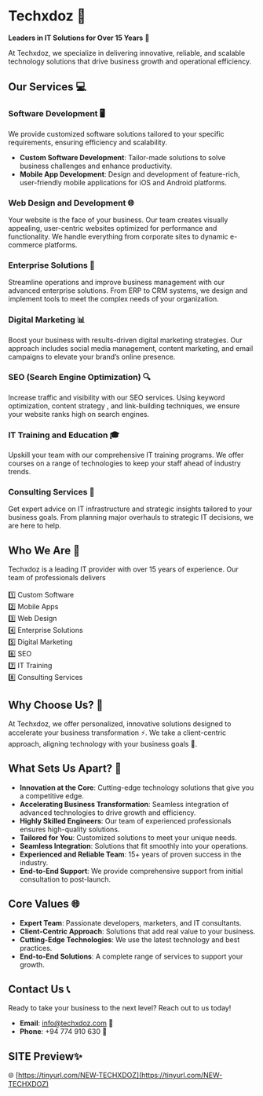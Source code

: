 # Techxdoz 🚀

**Leaders in IT Solutions for Over 15 Years** 💼

At Techxdoz, we specialize in delivering innovative, reliable, and scalable technology solutions that drive business growth and operational efficiency.

## Our Services 💻

### Software Development 🖥️
We provide customized software solutions tailored to your specific requirements, ensuring efficiency and scalability.
- **Custom Software Development**: Tailor-made solutions to solve business challenges and enhance productivity.
- **Mobile App Development**: Design and development of feature-rich, user-friendly mobile applications for iOS and Android platforms.

### Web Design and Development 🌐
Your website is the face of your business. Our team creates visually appealing, user-centric websites optimized for performance and functionality. We handle everything from corporate sites to dynamic e-commerce platforms.

### Enterprise Solutions 🏢
Streamline operations and improve business management with our advanced enterprise solutions. From ERP to CRM systems, we design and implement tools to meet the complex needs of your organization.

### Digital Marketing 📊
Boost your business with results-driven digital marketing strategies. Our approach includes social media management, content marketing, and email campaigns to elevate your brand’s online presence.

### SEO (Search Engine Optimization) 🔍
Increase traffic and visibility with our SEO services. Using keyword optimization, content strategy , and link-building techniques, we ensure your website ranks high on search engines.

### IT Training and Education 🎓
Upskill your team with our comprehensive IT training programs. We offer courses on a range of technologies to keep your staff ahead of industry trends.

### Consulting Services 🧠
Get expert advice on IT infrastructure and strategic insights tailored to your business goals. From planning major overhauls to strategic IT decisions, we are here to help.

## Who We Are 🤝
Techxdoz is a leading IT provider with over 15 years of experience. Our team of professionals delivers <br>
<br>1️⃣  Custom Software 
<br>2️⃣  Mobile Apps 
<br>3️⃣  Web Design 
<br>4️⃣  Enterprise Solutions 
<br>5️⃣  Digital Marketing 
<br>6️⃣  SEO 
<br>7️⃣  IT Training
<br>8️⃣  Consulting Services

## Why Choose Us? 🤔
At Techxdoz, we offer personalized, innovative solutions designed to accelerate your business transformation ⚡. We take a client-centric approach, aligning technology with your business goals 🎯.

## What Sets Us Apart? 🌟
- **Innovation at the Core**: Cutting-edge technology solutions that give you a competitive edge.
- **Accelerating Business Transformation**: Seamless integration of advanced technologies to drive growth and efficiency.
- **Highly Skilled Engineers**: Our team of experienced professionals ensures high-quality solutions.
- **Tailored for You**: Customized solutions to meet your unique needs.
- **Seamless Integration**: Solutions that fit smoothly into your operations.
- **Experienced and Reliable Team**: 15+ years of proven success in the industry.
- **End-to-End Support**: We provide comprehensive support from initial consultation to post-launch.

## Core Values 🌐
- **Expert Team**: Passionate developers, marketers, and IT consultants.
- **Client-Centric Approach**: Solutions that add real value to your business.
- **Cutting-Edge Technologies**: We use the latest technology and best practices.
- **End-to-End Solutions**: A complete range of services to support your growth.

## Contact Us 📞
Ready to take your business to the next level? Reach out to us today!

- **Email**: [info@techxdoz.com](mailto:info@techxdoz.com) 📧
- **Phone**: +94 774 910 630 📱

## SITE Preview✨ 
🌐 [https://tinyurl.com/NEW-TECHXDOZ](https://tinyurl.com/NEW-TECHXDOZ)
